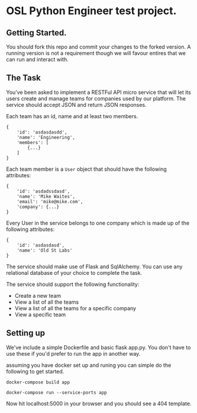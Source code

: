 # OSL Python Engineer test project.

## Getting Started.

You should fork this repo and commit your changes to the forked version.  A running version is not a requirement though we will favour entires that we can run and interact with.

## The Task

You’ve been asked to implement a RESTFul API micro service that will let its users create and manage teams for companies used by our platform. The service should accept JSON and return JSON responses.

Each team has an id, name and at least two members.
```
{
    'id': 'asdasdasdd',
    'name': 'Engineering',
    'members': [
        {...}
    ]
}
```

Each team member is a `User` object that should have the following attributes:
```
{
    'id': 'asdadssdasd',
    'name': 'Mike Waites',
    'email': 'mike@mike.com',
    'company': {...}
}
```

Every User in the service belongs to one company which is made up of the following attributes:

```
{
    'id': 'asdasdasd',
    'name': 'Old St Labs'
}
```

The service should make use of Flask and SqlAlchemy.  You can use any relational database of your choice to complete the task.

The service should support the following functionality:
* Create a new team
* View a list of all the teams
* View a list of all the teams for a specific company
* View a specific team


## Setting up

We've include a simple Dockerfile and basic flask app.py.  You don't have to use these if you'd prefer to run the app in another way.

assuming you have docker set up and runing you can simple do the following to get started.

`docker-compose build app`

`docker-compose run --service-ports app`

Now hit localhost:5000 in your browser and you should see a 404 template.
